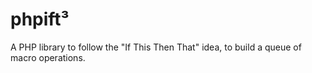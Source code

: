 # phpift³
A PHP library to follow the "If This Then That" idea, to build a queue of macro operations.
